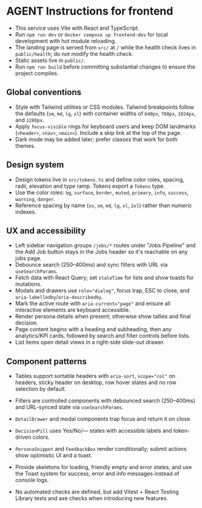 # AGENT Instructions for frontend

- This service uses Vite with React and TypeScript.
- Run `npm run dev` or `docker compose up frontend-dev` for local development with hot module reloading.
- The landing page is served from `src/` at `/` while the health check lives in `public/health`; do not modify the health check.
- Static assets live in `public/`.
- Run `npm run build` before committing substantial changes to ensure the project compiles.

## Global conventions
- Style with Tailwind utilities or CSS modules. Tailwind breakpoints follow the defaults (`sm`, `md`, `lg`, `xl`) with container widths of `640px`, `768px`, `1024px`, and `1280px`.
- Apply `focus-visible` rings for keyboard users and keep DOM landmarks (`<header>`, `<nav>`, `<main>`). Include a skip link at the top of the page.
- Dark mode may be added later; prefer classes that work for both themes.

## Design system
- Design tokens live in `src/tokens.ts` and define color roles, spacing, radii, elevation and type ramp. Tokens export a `Tokens` type.
- Use the color roles: `bg`, `surface`, `border`, `muted`, `primary`, `info`, `success`, `warning`, `danger`.
- Reference spacing by name (`xs`, `sm`, `md`, `lg`, `xl`, `2xl`) rather than numeric indexes.

## UX and accessibility
- Left sidebar navigation groups `/jobs/*` routes under "Jobs Pipeline" and the Add Job button stays in the Jobs header so it's reachable on any jobs page.
- Debounce search (250–400ms) and sync filters with URL via `useSearchParams`.
- Fetch data with React Query; set `staleTime` for lists and show toasts for mutations.
- Modals and drawers use `role="dialog"`, focus trap, ESC to close, and `aria-labelledby`/`aria-describedby`.
- Mark the active route with `aria-current="page"` and ensure all interactive elements are keyboard accessible.
- Render persona details when present; otherwise show tallies and final decision.
- Page content begins with a heading and subheading, then any analytics/KPI cards, followed by search and filter controls before
  lists.
- List items open detail views in a right-side slide-out drawer.

## Component patterns
- Tables support sortable headers with `aria-sort`, `scope="col"` on headers, sticky header on desktop, row hover states and no row selection by default.
- Filters are controlled components with debounced search (250–400ms) and URL-synced state via `useSearchParams`.
- `DetailDrawer` and modal components trap focus and return it on close.
- `DecisionPill` uses Yes/No/— states with accessible labels and token-driven colors.
- `PersonaSnippet` and `FeedbackBox` render conditionally; submit actions show optimistic UI and a toast.
- Provide skeletons for loading, friendly empty and error states, and use the Toast system for success, error and info messages instead of console logs.

- No automated checks are defined, but add Vitest + React Testing Library tests and axe checks when introducing new features.
